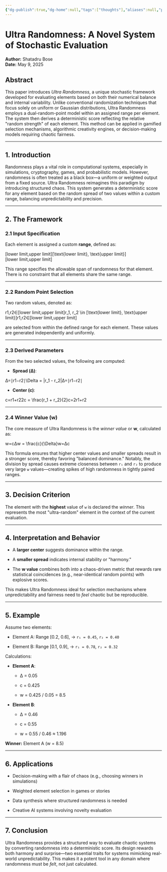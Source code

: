 ```yaml
---
{"dg-publish":true,"dg-home":null,"tags":["thoughts"],"aliases":null,"permalink":"/notes/05-thoughts-resources/ultra-randomness/","dgPassFrontmatter":true,"updated":"2025-05-09T10:45:43.714+05:30"}
---
```


# **Ultra Randomness: A Novel System of Stochastic Evaluation**

**Author:** Shatadru Bose  
**Date:** May 9, 2025

## **Abstract**

This paper introduces _Ultra Randomness_, a unique stochastic framework developed for evaluating elements based on both their numerical balance and internal variability. Unlike conventional randomization techniques that focus solely on uniform or Gaussian distributions, Ultra Randomness employs a dual-random-point model within an assigned range per element. The system then derives a deterministic score reflecting the relative "random strength" of each element. This method can be applied in gamified selection mechanisms, algorithmic creativity engines, or decision-making models requiring chaotic fairness.

---

## **1. Introduction**

Randomness plays a vital role in computational systems, especially in simulations, cryptography, games, and probabilistic models. However, randomness is often treated as a black box—a uniform or weighted output from a fixed source. Ultra Randomness reimagines this paradigm by introducing structured chaos. This system generates a deterministic score for any element based on the random spread of two values within a custom range, balancing unpredictability and precision.

---

## **2. The Framework**

### **2.1 Input Specification**

Each element is assigned a custom **range**, defined as:

[lower limit,upper limit][\text{lower limit}, \text{upper limit}][lower limit,upper limit]

This range specifies the allowable span of randomness for that element. There is no constraint that all elements share the same range.

---

### **2.2 Random Point Selection**

Two random values, denoted as:

r1,r2∈[lower limit,upper limit]r_1, r_2 \in [\text{lower limit}, \text{upper limit}]r1​,r2​∈[lower limit,upper limit]

are selected from within the defined range for each element. These values are generated independently and uniformly.

---

### **2.3 Derived Parameters**

From the two selected values, the following are computed:

- **Spread (Δ)**:
    

Δ=∣r1−r2∣\Delta = |r_1 - r_2|Δ=∣r1​−r2​∣

- **Center (c)**:
    

c=r1+r22c = \frac{r_1 + r_2}{2}c=2r1​+r2​​

---

### **2.4 Winner Value (w)**

The core measure of Ultra Randomness is the _winner value_ or **w**, calculated as:

w=cΔw = \frac{c}{\Delta}w=Δc​

This formula ensures that higher center values and smaller spreads result in a stronger score, thereby favoring "balanced dominance." Notably, the division by spread causes extreme closeness between `r₁` and `r₂` to produce very large `w` values—creating spikes of high randomness in tightly paired ranges.

---

## **3. Decision Criterion**

The element with the **highest** value of `w` is declared the _winner_. This represents the most "ultra-random" element in the context of the current evaluation.

---

## **4. Interpretation and Behavior**

- A **larger center** suggests dominance within the range.
    
- A **smaller spread** indicates internal stability or "harmony."
    
- The **w value** combines both into a chaos-driven metric that rewards rare statistical coincidences (e.g., near-identical random points) with explosive scores.
    

This makes Ultra Randomness ideal for selection mechanisms where unpredictability and fairness need to _feel_ chaotic but be reproducible.

---

## **5. Example**

Assume two elements:

- Element A: Range [0.2, 0.6], → `r₁ = 0.45`, `r₂ = 0.40`
    
- Element B: Range [0.1, 0.9], → `r₁ = 0.78`, `r₂ = 0.32`
    

Calculations:

- **Element A**:
    
    - Δ = 0.05
        
    - c = 0.425
        
    - w = 0.425 / 0.05 = 8.5
        
- **Element B**:
    
    - Δ = 0.46
        
    - c = 0.55
        
    - w = 0.55 / 0.46 ≈ 1.196
        

**Winner:** Element A (w = 8.5)

---

## **6. Applications**

- Decision-making with a flair of chaos (e.g., choosing winners in simulations)
    
- Weighted element selection in games or stories
    
- Data synthesis where structured randomness is needed
    
- Creative AI systems involving novelty evaluation
    

---

## **7. Conclusion**

Ultra Randomness provides a structured way to evaluate chaotic systems by converting randomness into a deterministic score. Its design rewards both harmony and surprise—two essential traits for systems mimicking real-world unpredictability. This makes it a potent tool in any domain where randomness must be _felt_, not just calculated.